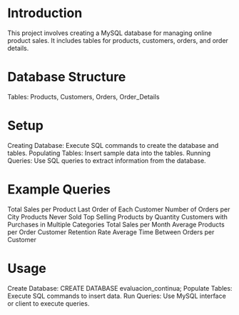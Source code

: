 # Introduction
This project involves creating a MySQL database for managing online product sales. It includes tables for products, customers, orders, and order details.

# Database Structure
Tables: Products, Customers, Orders, Order_Details

# Setup
Creating Database: Execute SQL commands to create the database and tables.
Populating Tables: Insert sample data into the tables.
Running Queries: Use SQL queries to extract information from the database.

# Example Queries
Total Sales per Product
Last Order of Each Customer
Number of Orders per City
Products Never Sold
Top Selling Products by Quantity
Customers with Purchases in Multiple Categories
Total Sales per Month
Average Products per Order
Customer Retention Rate
Average Time Between Orders per Customer

# Usage
Create Database: CREATE DATABASE evaluacion_continua;
Populate Tables: Execute SQL commands to insert data.
Run Queries: Use MySQL interface or client to execute queries.
